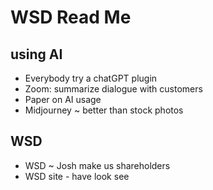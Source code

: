 # WSD Read Me

## using AI

* Everybody try a chatGPT plugin
* Zoom: summarize dialogue with customers
* Paper on AI usage
* Midjourney ~ better than stock photos

## WSD

* WSD ~ Josh make us shareholders
* WSD site - have look see
